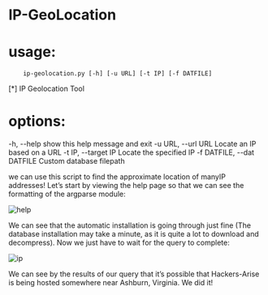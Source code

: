 # IP-GeoLocation

# usage: 
        ip-geolocation.py [-h] [-u URL] [-t IP] [-f DATFILE]

[*] IP Geolocation Tool

# options:
  -h,         --help                 show this help message and exit
  -u URL,     --url URL              Locate an IP based on a URL
  -t IP,      --target IP            Locate the specified IP
  -f DATFILE, --dat DATFILE          Custom database filepath

we can use this script to find the approximate location of manyIP addresses!
Let’s start by viewing the help page so that we can see the formatting of the argparse module:

![help](https://github.com/WarriorX55/IP-GeoLocation/assets/141424663/370a2cdf-57c4-49cf-805b-c16c17f1a885)

We can see that the automatic installation is going through just fine 
(The database installation may take a minute, as it is quite a lot to download and decompress). 
Now we just have to wait for the query to complete:

![ip](https://github.com/WarriorX55/IP-GeoLocation/assets/141424663/b4ef7cc2-5e36-4e35-b1a8-7e3e8af01404)

We can see by the results of our query that it’s possible that Hackers-Arise is being hosted 
somewhere near Ashburn, Virginia. We did it!
